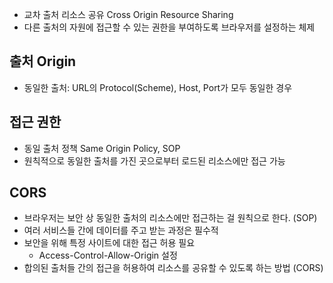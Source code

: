- 교차 출처 리소스 공유 Cross Origin Resource Sharing
- 다른 출처의 자원에 접근할 수 있는 권한을 부여하도록 브라우저를  설정하는 체제

## 출처 Origin
- 동일한 출처: URL의 Protocol(Scheme), Host, Port가 모두 동일한 경우

## 접근 권한
- 동일 출처 정책 Same Origin Policy, SOP
- 원칙적으로 동일한 출처를 가진 곳으로부터 로드된 리소스에만 접근 가능

## CORS
- 브라우저는 보안 상 동일한 출처의 리소스에만 접근하는 걸 원칙으로 한다. (SOP)
- 여러 서비스들 간에 데이터를 주고 받는 과정은 필수적
- 보안을 위해 특정 사이트에 대한 접근 허용 필요 
	- Access-Control-Allow-Origin 설정
- 합의된 출처들 간의 접근을 허용하여 리소스를 공유할 수 있도록 하는 방법 (CORS)